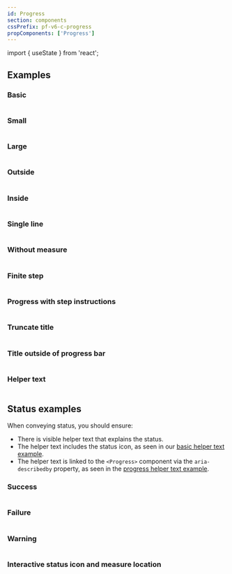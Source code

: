 ```yaml
---
id: Progress
section: components
cssPrefix: pf-v6-c-progress
propComponents: ['Progress']
---
```


import { useState } from 'react';

## Examples

### Basic

```ts file="./ProgressBasic.tsx"

```

### Small

```ts file="./ProgressSmall.tsx"

```

### Large

```ts file="./ProgressLarge.tsx"

```

### Outside

```ts file="./ProgressOutside.tsx"

```

### Inside

```ts file="./ProgressInside.tsx"

```

### Single line

```ts file="./ProgressSingleLine.tsx"

```

### Without measure

```ts file="./ProgressWithoutMeasure.tsx"

```

### Finite step

```ts file="./ProgressFiniteStep.tsx"

```

### Progress with step instructions

```ts file="./ProgressStepInstruction.tsx"

```

### Truncate title

```ts file="./ProgressTruncateTitle.tsx"

```

### Title outside of progress bar

```ts file="./ProgressTitleOutsideOfProgressBar.tsx"

```

### Helper text

```ts file="./ProgressHelperText.tsx"

```

## Status examples

When conveying status, you should ensure:

- There is visible helper text that explains the status.
- The helper text includes the status icon, as seen in our [basic helper text example](/components/helper-text#basic).
- The helper text is linked to the `<Progress>` component via the `aria-describedby` property, as seen in the [progress helper text example](#helper-text).

### Success

```ts file="./ProgressSuccess.tsx"

```

### Failure

```ts file="./ProgressFailure.tsx"

```

### Warning

```ts file="./ProgressWarning.tsx"

```

### Interactive status icon and measure location

```ts file="./ProgressInteractiveFailure.tsx"

```
